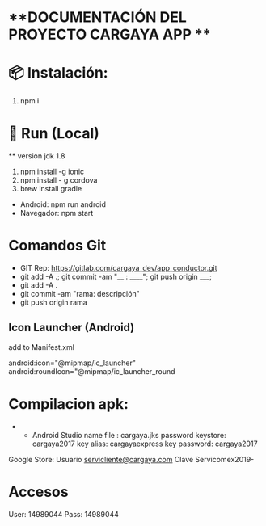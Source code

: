 #   **DOCUMENTACIÓN DEL PROYECTO CARGAYA APP **

# 📦 Instalación:
1. npm i

# 🏃 Run (Local)
** version jdk 1.8
1. npm install -g ionic
2. npm install - g cordova
3. brew install gradle

- Android:   npm run android
- Navegador: npm start

#    Comandos Git
- GIT Rep: https://gitlab.com/cargaya_dev/app_conductor.git 
- git add -A .; git commit -am "__ : ____"; git push origin ___;
- git add -A .
- git commit -am "rama: descripción"
- git push origin rama

## Icon Launcher (Android)

add to Manifest.xml

android:icon="@mipmap/ic_launcher"
android:roundIcon="@mipmap/ic_launcher_round

# Compilacion apk:
- - Android Studio
name file : cargaya.jks
password keystore: cargaya2017
key alias: cargayaexpress
key password: cargaya2017

Google Store:
Usuario servicliente@cargaya.com
Clave Servicomex2019-

# Accesos
User:   14989044
Pass:   14989044


